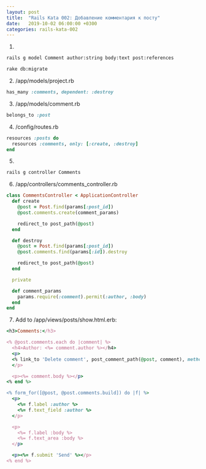```yaml
---
layout: post
title:  "Rails Kata 002: Добавление комментария к посту"
date:   2019-10-02 06:00:00 +0300
categories: rails-kata-002
---
```


1.

```bash
rails g model Comment author:string body:text post:references
```

```bash
rake db:migrate
```

2. /app/models/project.rb

```ruby
has_many :comments, dependent: :destroy
```

3. /app/models/comment.rb

```ruby
belongs_to :post
```

4. /config/routes.rb

```ruby
resources :posts do
  resources :comments, only: [:create, :destroy]
end
```

5.

```bash
rails g controller Comments
```

6. /app/controllers/comments_controller.rb

```ruby
class CommentsController < ApplicationController
  def create
    @post = Post.find(params[:post_id])
    @post.comments.create(comment_params)

    redirect_to post_path(@post)
  end

  def destroy
    @post = Post.find(params[:post_id])
    @post.comments.find(params[:id]).destroy

    redirect_to post_path(@post)
  end

  private

  def comment_params
    params.require(:comment).permit(:author, :body)
  end
end
```

7. Add to /app/views/posts/show.html.erb:

```ruby
<h3>Comments:</h3>

<% @post.comments.each do |comment| %>
  <h4>Author: <%= comment.author %></h4>
  <p>
  <% link_to 'Delete comment', post_comment_path(@post, comment), method: delete, data: { confirm: 'Really?' } %>
  </p>

  <p><%= comment.body %></p>
<% end %>

<% form_for([@post, @post.comments.build]) do |f| %>
  <p>
    <%= f.label :author %>
    <%= f.text_field :author %>
  </p>

  <p>
    <%= f.label :body %>
    <%= f.text_area :body %>
  </p>

  <p><%= f.submit 'Send' %></p>
<% end %>
```